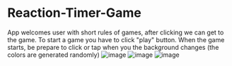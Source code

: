 # Reaction-Timer-Game
App welcomes user with short rules of games, after clicking we can get to the game. To start a game you have to click "play" button. When the game starts, be prepare to click or tap when you the background changes (the colors are generated randomly)
![image](https://github.com/Aantek/Reaction-Timer-Game/assets/75267997/25945df1-d08e-4844-80fe-5498d442ff4a)
![image](https://github.com/Aantek/Reaction-Timer-Game/assets/75267997/c73c67db-b31e-4223-bc9e-6ef2442dbc32)
![image](https://github.com/Aantek/Reaction-Timer-Game/assets/75267997/d4326bf8-969d-4335-bf92-16f1643a4c13)

